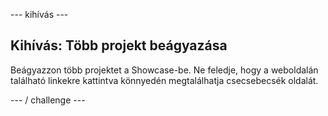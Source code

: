\--- kihívás \---

## Kihívás: Több projekt beágyazása

Beágyazzon több projektet a Showcase-be. Ne feledje, hogy a weboldalán található linkekre kattintva könnyedén megtalálhatja csecsebecsék oldalát.

\--- / challenge \---